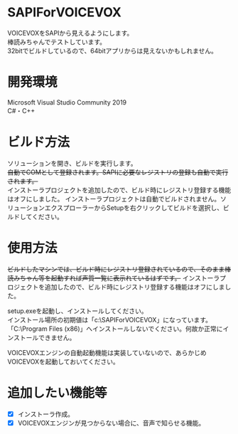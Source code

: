 # SAPIForVOICEVOX
VOICEVOXをSAPIから見えるようにします。  
棒読みちゃんでテストしています。  
32bitでビルドしているので、64bitアプリからは見えないかもしれません。

# 開発環境
Microsoft Visual Studio Community 2019  
C#・C++

# ビルド方法
ソリューションを開き、ビルドを実行します。  
~~自動でCOMとして登録されます。SAPIに必要なレジストリの登録も自動で実行されます。~~  
インストーラプロジェクトを追加したので、ビルド時にレジストリ登録する機能はオフにしました。 
インストーラプロジェクトは自動でビルドされません。ソリューションエクスプローラーからSetupを右クリックしてビルドを選択し、ビルドしてください。 

# 使用方法
~~ビルドしたマシンでは、ビルド時にレジストリ登録されているので、そのまま棒読みちゃん等を起動すれば声質一覧に表示れているはずです。~~ インストーラプロジェクトを追加したので、ビルド時にレジストリ登録する機能はオフにしました。  

setup.exeを起動し、インストールしてください。  
インストール場所の初期値は「c:\SAPIForVOICEVOX」になっています。  
「C:\Program Files (x86)」へインストールしないでください。何故か正常にインストールできません。  

VOICEVOXエンジンの自動起動機能は実装していないので、あらかじめVOICEVOXを起動しておいてください。

# 追加したい機能等
- [x] インストーラ作成。  
- [x] VOICEVOXエンジンが見つからない場合に、音声で知らせる機能。
